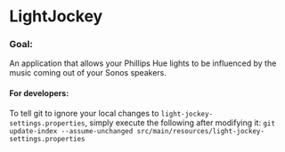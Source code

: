 # LightJockey


### Goal:

An application that allows your Phillips Hue lights to be influenced by the music coming out of your Sonos speakers.


#### For developers:

To tell git to ignore your local changes to `light-jockey-settings.properties`, simply execute the following after modifying it:
```git update-index --assume-unchanged src/main/resources/light-jockey-settings.properties```